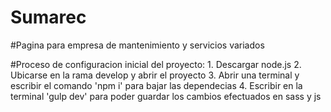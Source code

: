 # Sumarec
#Pagina para empresa de mantenimiento y servicios variados

#Proceso de configuracion inicial del proyecto:
    1. Descargar node.js
    2. Ubicarse en la rama develop y abrir el proyecto
    3. Abrir una terminal y escribir el comando 'npm i' para bajar las dependecias
    4. Escribir en la terminal 'gulp dev' para poder guardar los cambios efectuados en sass y js
